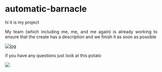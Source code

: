 # automatic-barnacle
<p>hi it is my project </p>
<p align="justify">My team (which including me, me, and me again) is already working to ensure that the create has a description and we finish it as soon as possible</p>
<a href="https://imgbb.com/"><img src="https://i.ibb.co/BLv69W6/log.jpg" alt="log" border="0"></a>
<p align="justify">if you have any questions just look at this potato</p>
<img src="https://images-na.ssl-images-amazon.com/images/I/7149-GhpENL._SR600%2C315_PIWhiteStrip%2CBottomLeft%2C0%2C35_SCLZZZZZZZ_.png">
